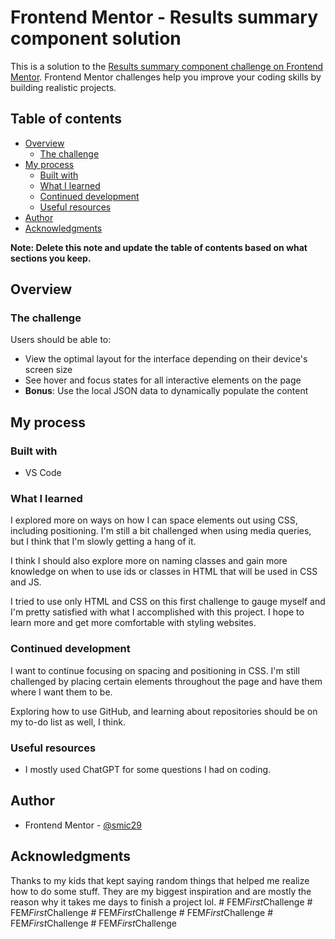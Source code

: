 # Frontend Mentor - Results summary component solution

This is a solution to the [Results summary component challenge on Frontend Mentor](https://www.frontendmentor.io/challenges/results-summary-component-CE_K6s0maV). Frontend Mentor challenges help you improve your coding skills by building realistic projects. 

## Table of contents

- [Overview](#overview)
  - [The challenge](#the-challenge)
- [My process](#my-process)
  - [Built with](#built-with)
  - [What I learned](#what-i-learned)
  - [Continued development](#continued-development)
  - [Useful resources](#useful-resources)
- [Author](#author)
- [Acknowledgments](#acknowledgments)

**Note: Delete this note and update the table of contents based on what sections you keep.**

## Overview

### The challenge

Users should be able to:

- View the optimal layout for the interface depending on their device's screen size
- See hover and focus states for all interactive elements on the page
- **Bonus**: Use the local JSON data to dynamically populate the content

## My process

### Built with

- VS Code

### What I learned

I explored more on ways on how I can space elements out using CSS, including positioning. I'm still a bit challenged when using media queries, but I think that I'm slowly getting a hang of it.

I think I should also explore more on naming classes and gain more knowledge on when to use ids or classes in HTML that will be used in CSS and JS.

I tried to use only HTML and CSS on this first challenge to gauge myself and I'm pretty satisfied with what I accomplished with this project. I hope to learn more and get more comfortable with styling websites.

### Continued development

I want to continue focusing on spacing and positioning in CSS. I'm still challenged by placing certain elements throughout the page and have them where I want them to be. 

Exploring how to use GitHub, and learning about repositories should be on my to-do list as well, I think.

### Useful resources

- I mostly used ChatGPT for some questions I had on coding.

## Author

- Frontend Mentor - [@smic29](https://www.frontendmentor.io/profile/smic29)

## Acknowledgments

Thanks to my kids that kept saying random things that helped me realize how to do some stuff. They are my biggest inspiration and are mostly the reason why it takes me days to finish a project lol.
#   F E M _ F i r s t _ C h a l l e n g e 
 
 #   F E M _ F i r s t _ C h a l l e n g e 
 
 #   F E M _ F i r s t _ C h a l l e n g e 
 
 #   F E M _ F i r s t _ C h a l l e n g e  
 #   F E M _ F i r s t _ C h a l l e n g e  
 #   F E M _ F i r s t _ C h a l l e n g e  
 